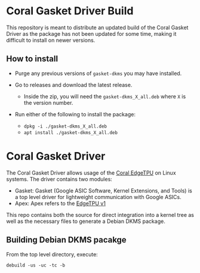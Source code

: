 # Coral Gasket Driver Build
This repository is meant to distribute an updated build of the Coral Gasket Driver as the package has not been updated for some time, making it difficult to install on newer versions.

## How to install
- Purge any previous versions of `gasket-dkms` you may have installed.
- Go to releases and download the latest release.
  - Inside the zip, you will need the `gasket-dkms_X_all.deb` where `X` is the version number.

- Run either of the following to install the package:
  - `dpkg -i ./gasket-dkms_X_all.deb`
  - `apt install ./gasket-dkms_X_all.deb`


# Coral Gasket Driver

The Coral Gasket Driver allows usage of the [Coral EdgeTPU](https://coral.ai/) on Linux systems. The driver contains two modules:

* Gasket: Gasket (Google ASIC Software, Kernel Extensions, and Tools) is a top level driver for lightweight communication with Google ASICs.
* Apex: Apex refers to the [EdgeTPU v1](https://coral.ai/technology)

This repo contains both the source for direct integration into a kernel tree as well as the necessary files to generate a Debian DKMS package.

## Building Debian DKMS pacakge

From the top level directory, execute:

```
debuild -us -uc -tc -b
```
